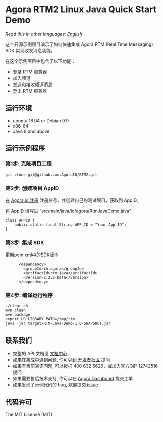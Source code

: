 # Agora RTM2 Linux Java Quick Start Demo

*Read this in other languages: [English](README.md)*

这个开源示例项目演示了如何快速集成 Agora RTM (Real Time Messaging) SDK 实现收发消息功能。

在这个示例项目中包含了以下功能：

- 登录 RTM 服务器
- 加入频道
- 发送和接收频道消息
- 登出 RTM 服务器

## 运行环境

- ubuntu 18.04 or Debian 9.9
- x86-64
- Java 8 and above

## 运行示例程序

### 第1步: 克隆项目工程

```
git clone git@github.com:AgoraIO/RTM2.git
```

### 第2步: 创建项目 AppID

在 [Agora.io 注册](https://dashboard.agora.io/cn/signup/) 注册账号，并创建自己的测试项目，获取到 AppID。

将 AppID 填写进 "src/main/java/io/agora/RtmJavaDemo.java"

```
class APPID {
    public static final String APP_ID = "Your App ID";
}
```

### 第3步: 集成 SDK

更新pom.xml中的SDK版本

```
      <dependency>                                       
        <groupId>io.agora</groupId> 
        <artifactId>rtm-java</artifactId>                      
        <version>2.2.2-beta</version>                                         
      </dependency>
```

### 第4步: 编译运行程序

```
./clear.sh 
mvn clean
mvn package
export LD_LIBRARY_PATH=/tmp/rtm
java -jar target/RTM-Java-Demo-1.0-SNAPSHOT.jar
```


## 联系我们

- 完整的 API 文档见 [文档中心](https://doc.shengwang.cn/doc/rtm2/android/landing-page/)
- 如果在集成中遇到问题, 你可以到 [开发者社区](https://dev.agora.io/cn/) 提问
- 如果有售前咨询问题, 可以拨打 400 632 6626，或加入官方Q群 12742516 提问
- 如果需要售后技术支持, 你可以在 [Agora Dashboard](https://dashboard.agora.io) 提交工单
- 如果发现了示例代码的 bug, 欢迎提交 [issue](https://github.com/AgoraIO/Rtm2/issues)

## 代码许可

The MIT License (MIT).